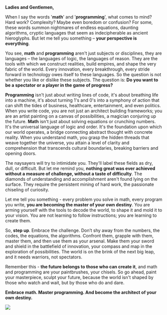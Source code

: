 **Ladies and Gentlemen,**

When I say the words '**math**' and '**programming**', what comes to mind? Hard work? Complexity? Maybe even boredom or confusion? For some, these words summon nightmares of endless equations, daunting algorithms, cryptic languages that seem as indecipherable as ancient hieroglyphs. But let me tell you something – **your perspective is everything**.

You see, **math** and **programming** aren't just subjects or disciplines, they are languages – the languages of logic, the languages of reason. They are the tools with which we construct realities, build empires, and shape the very fabric of the world. Every innovation, every breakthrough, every stride forward in technology owes itself to these languages. So the question is not whether you like or dislike these subjects. The question is: **Do you want to be a spectator or a player in the game of progress?**

**Programming** isn't just about writing lines of code, it's about breathing life into a machine, it's about turning 1's and 0's into a symphony of action that can shift the tides of business, healthcare, entertainment, and even politics. When you write code, you are not just an architect building frameworks; you are an artist painting on a canvas of possibilities, a magician conjuring up the future. **Math** isn't just about solving equations or crunching numbers. It's the universal language of logic and order. It's the foundation upon which our world operates, a bridge connecting abstract thought with concrete reality. When you understand math, you grasp the hidden threads that weave together the universe, you attain a level of clarity and comprehension that transcends cultural boundaries, breaking barriers and opening doors.

The naysayers will try to intimidate you. They'll label these fields as dry, dull, or difficult. But let me remind you, **nothing great was ever achieved without a measure of challenge, without a taste of difficulty**. The diamonds of understanding and accomplishment aren't found lying on the surface. They require the persistent mining of hard work, the passionate chiseling of curiosity.

Let me tell you something - every problem you solve in math, every program you write, **you are becoming the master of your own destiny**. You are arming yourself with the tools to decode the world, to shape it and mold it to your vision. You are not learning to follow instructions; you are learning to create them.

So, **step up**. Embrace the challenge. Don’t shy away from the numbers, the codes, the equations, the algorithms. Confront them, grapple with them, master them, and then use them as your arsenal. Make them your sword and shield in the battlefield of innovation, your compass and map in the exploration of possibilities. The world is on the brink of the next big leap, and it needs warriors, not spectators.

Remember this - **the future belongs to those who can create it**, and math and programming are your paintbrushes, your chisels. So go ahead, paint your masterpiece, sculpt your future, because the world isn't shaped by those who watch and wait, but by those who do and dare.

**Embrace math. Master programming. And become the architect of your own destiny.**

![](https://i.imgur.com/W9BElzB.png)
